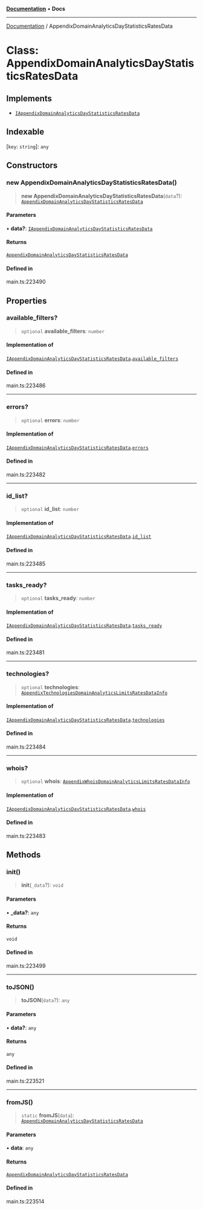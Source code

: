[**Documentation**](../README.md) • **Docs**

***

[Documentation](../README.md) / AppendixDomainAnalyticsDayStatisticsRatesData

# Class: AppendixDomainAnalyticsDayStatisticsRatesData

## Implements

- [`IAppendixDomainAnalyticsDayStatisticsRatesData`](../interfaces/IAppendixDomainAnalyticsDayStatisticsRatesData.md)

## Indexable

 \[`key`: `string`\]: `any`

## Constructors

### new AppendixDomainAnalyticsDayStatisticsRatesData()

> **new AppendixDomainAnalyticsDayStatisticsRatesData**(`data`?): [`AppendixDomainAnalyticsDayStatisticsRatesData`](AppendixDomainAnalyticsDayStatisticsRatesData.md)

#### Parameters

• **data?**: [`IAppendixDomainAnalyticsDayStatisticsRatesData`](../interfaces/IAppendixDomainAnalyticsDayStatisticsRatesData.md)

#### Returns

[`AppendixDomainAnalyticsDayStatisticsRatesData`](AppendixDomainAnalyticsDayStatisticsRatesData.md)

#### Defined in

main.ts:223490

## Properties

### available\_filters?

> `optional` **available\_filters**: `number`

#### Implementation of

[`IAppendixDomainAnalyticsDayStatisticsRatesData`](../interfaces/IAppendixDomainAnalyticsDayStatisticsRatesData.md).[`available_filters`](../interfaces/IAppendixDomainAnalyticsDayStatisticsRatesData.md#available_filters)

#### Defined in

main.ts:223486

***

### errors?

> `optional` **errors**: `number`

#### Implementation of

[`IAppendixDomainAnalyticsDayStatisticsRatesData`](../interfaces/IAppendixDomainAnalyticsDayStatisticsRatesData.md).[`errors`](../interfaces/IAppendixDomainAnalyticsDayStatisticsRatesData.md#errors)

#### Defined in

main.ts:223482

***

### id\_list?

> `optional` **id\_list**: `number`

#### Implementation of

[`IAppendixDomainAnalyticsDayStatisticsRatesData`](../interfaces/IAppendixDomainAnalyticsDayStatisticsRatesData.md).[`id_list`](../interfaces/IAppendixDomainAnalyticsDayStatisticsRatesData.md#id_list)

#### Defined in

main.ts:223485

***

### tasks\_ready?

> `optional` **tasks\_ready**: `number`

#### Implementation of

[`IAppendixDomainAnalyticsDayStatisticsRatesData`](../interfaces/IAppendixDomainAnalyticsDayStatisticsRatesData.md).[`tasks_ready`](../interfaces/IAppendixDomainAnalyticsDayStatisticsRatesData.md#tasks_ready)

#### Defined in

main.ts:223481

***

### technologies?

> `optional` **technologies**: [`AppendixTechnologiesDomainAnalyticsLimitsRatesDataInfo`](AppendixTechnologiesDomainAnalyticsLimitsRatesDataInfo.md)

#### Implementation of

[`IAppendixDomainAnalyticsDayStatisticsRatesData`](../interfaces/IAppendixDomainAnalyticsDayStatisticsRatesData.md).[`technologies`](../interfaces/IAppendixDomainAnalyticsDayStatisticsRatesData.md#technologies)

#### Defined in

main.ts:223484

***

### whois?

> `optional` **whois**: [`AppendixWhoisDomainAnalyticsLimitsRatesDataInfo`](AppendixWhoisDomainAnalyticsLimitsRatesDataInfo.md)

#### Implementation of

[`IAppendixDomainAnalyticsDayStatisticsRatesData`](../interfaces/IAppendixDomainAnalyticsDayStatisticsRatesData.md).[`whois`](../interfaces/IAppendixDomainAnalyticsDayStatisticsRatesData.md#whois)

#### Defined in

main.ts:223483

## Methods

### init()

> **init**(`_data`?): `void`

#### Parameters

• **\_data?**: `any`

#### Returns

`void`

#### Defined in

main.ts:223499

***

### toJSON()

> **toJSON**(`data`?): `any`

#### Parameters

• **data?**: `any`

#### Returns

`any`

#### Defined in

main.ts:223521

***

### fromJS()

> `static` **fromJS**(`data`): [`AppendixDomainAnalyticsDayStatisticsRatesData`](AppendixDomainAnalyticsDayStatisticsRatesData.md)

#### Parameters

• **data**: `any`

#### Returns

[`AppendixDomainAnalyticsDayStatisticsRatesData`](AppendixDomainAnalyticsDayStatisticsRatesData.md)

#### Defined in

main.ts:223514
